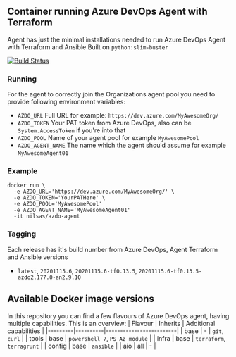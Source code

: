 ## Container running Azure DevOps Agent with Terraform
Agent has just the minimal installations needed to run Azure DevOps Agent with Terraform and Ansible
Built on `python:slim-buster`

[![Build Status](https://dev.azure.com/NilsasFirantas/Skyless/_apis/build/status/Nilsas.docker-azdo-agent?branchName=master)](https://dev.azure.com/NilsasFirantas/Skyless/_build/latest?definitionId=20&branchName=master)

### Running

For the agent to correctly join the Organizations agent pool you need to provide following environment variables:
* `AZDO_URL` Full URL for example: `https://dev.azure.com/MyAwesomeOrg/`
* `AZDO_TOKEN` Your PAT token from Azure DevOps, also can be `System.AccessToken` if you're into that
* `AZDO_POOL` Name of your agent pool for example `MyAwesomePool`
* `AZDO_AGENT_NAME` The name which the agent should assume for example `MyAwesomeAgent01`

### Example
```
docker run \
  -e AZDO_URL='https://dev.azure.com/MyAwesomeOrg/' \
  -e AZDO_TOKEN='YourPATHere' \
  -e AZDO_POOL='MyAwesomePool'
  -e AZDO_AGENT_NAME='MyAwesomeAgent01'
  -it nilsas/azdo-agent
```

### Tagging
Each release has it's build number from Azure DevOps, Agent Terraform and Ansible versions
* `latest`, `20201115.6`, `20201115.6-tf0.13.5`, `20201115.6-tf0.13.5-azdo2.177.0-an2.9.10`

## Available Docker image versions
In this repository you can find a few flavours of Azure DevOps agent, having multiple capabilities.
This is an overview:
| Flavour | Inherits | Additional capabilities |
|---------|----------|-------------------------|
| base | - | `git`, `curl` |
| tools | base | `powershell 7`, `PS Az module` |
| infra | base | `terraform`, `terragrunt` |
| config | base | `ansible` |
| aio | all | - |